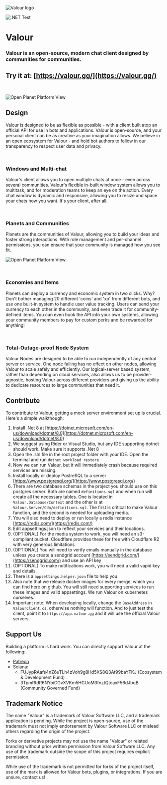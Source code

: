 ![Valour logo](Valour/Client/wwwroot/media/logo/wide/logo_wide_blue_black_trans.png)

![.NET Test](https://github.com/Valour-Software/Valour/actions/workflows/dotnet.yml/badge.svg)

# Valour

### Valour is an open-source, modern chat client designed by communities for communities.
## Try it at: [https://valour.gg/](https://valour.gg/)
<br/>

![Open Planet Platform View](Valour/Client/wwwroot/media/platform/overview.png)

## Design 

Valour is designed to be as flexible as possible - with a client built atop an official API for use in bots and applications. Valour is open-source, and your personal client can be as creative as your imagination allows. We believe in an open ecosystem for Valour - and hold bot authors to follow in our transparency to respect user data and privacy.

<br/>

### Windows and Multi-chat

Valour's client allows you to open multiple chats at once - even across several communities. Valour's flexible in-built window system allows you to multitask, and for moderation teams to keep an eye on the action. Every chat window is dynamic and responsive, allowing you to resize and space your chats how you want. It's your client, after all.

<br/>

### Planets and Communities

Planets are the communities of Valour, allowing you to build your ideas and foster strong interactions. With role management and per-channel permissions, you can ensure that your community is managed how you see fit.

![Open Planet Platform View](Valour/Client/wwwroot/media/platform/homescreen.png)

<br/>

### Economies and Items

Planets can deploy a currency and economic system in two clicks. Why? Don't bother managing 20 different 'coins' and 'xp' from different bots, and use one built-in system to handle user value tracking. Users can send your currency to each other in the community, and even trade it for community-defined items. You can even hook the API into your own systems, allowing your community members to pay for custom perks and be rewarded for anything!

<br/>

### Total-Outage-proof Node System

Valour Nodes are designed to be able to run independently of any central server or service. One node failing has no effect on other nodes, allowing Valour to scale safely and efficiently. Our logical-server based system, rather than depending on cloud services, also allows us to be provider-agnostic, hosting Valour across different providers and giving us the ability to dedicate resources to large communities that need it.

## Contribute

To contribute to Valour, getting a mock server environment set up is crucial. Here's a simple walkthough:

1. Install .Net 8 at [https://dotnet.microsoft.com/en-us/download/dotnet/8.0](https://dotnet.microsoft.com/en-us/download/dotnet/8.0)
2. We suggest using Rider or Visual Studio, but any IDE supporting dotnet should work. Make sure it supports .Net 8
3. Open the .sln file in the root project folder with your IDE. Open the terminal and run `dotnet workload restore`
4. Now we can run Valour, but it will immediately crash because required services are missing.
5. Install locally or deploy PostreSQL to a server [https://www.postgresql.org/](https://www.postgresql.org/)
6. There are two database schemas in the project you should use on this postgres server. Both are named `definitions.sql` and when run will create all the necessary tables. One is located in `Valour.Database/Context` and the other is at `Valour.Server/Cdn/definitions.sql`. The first is critical to make Valour function, and the second is needed for uploading media.
7. You will also need to deploy or run locally a redis instance [https://redis.com/](https://redis.com/)
8. Edit appsettings.json to reflect your services and their locations.
9. (OPTIONAL) For the media system to work, you will need an s3-compliant bucket. Cloudflare provides these for free with Cloudflare R2 with very generous limitations
10. (OPTIONAL) You will need to verify emails manually in the database unless you create a sendgrid account [https://sendgrid.com/](https://sendgrid.com/) and use an API key
11. (OPTIONAL) To make notifications work, you will need a valid vapid key and details.
12. There is a `appsettings.helper.json` file to help you
13. Also note that we release docker images for every merge, which you can find here on github. You will still need supporting services to run these images and valid appsettings. We run Valour on kubernetes ourselves.
14. Important note: When developing locally, change the `BaseAddress` in `ValourClient.cs`, otherwise nothing will function. And to just test the client, point it to `https://app.valour.gg` and it will use the official Valour servers.

## Support Us

Building a platform is hard work. You can directly support Valour at the following:
- [Patreon](https://www.patreon.com/valourapp)
- Solana: 
  - FUJypRAafs4nZ6uTLh4zVoh9g8Hd5XS8Q3At99baYFKJ (Ecosystem & Development Fund)
  - 3TpmRtdR6NYoiCGvXVKm5HGUoM3fnztQteaxF56dJbqB (Community Governed Fund)

## Trademark Notice

The name "Valour" is a trademark of Valour Software LLC, and a trademark application is pending. While the project is open-source, use of the trademark must not imply endorsement by Valour Software LLC or mislead others regarding the origin of the project. 

Forks or derivative projects may not use the name "Valour" or related branding without prior written permission from Valour Software LLC. Any use of the trademark outside the scope of this project requires explicit permission. 

While use of the trademark is not permitted for forks of the project itself, use of the mark is allowed for Valour bots, plugins, or integrations. If you are unsure, contact us!
